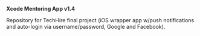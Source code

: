 **Xcode Mentoring App v1.4**

Repository for TechHire final project (iOS wrapper app w/push notifications and auto-login via username/password, Google and Facebook).
